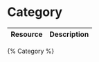 <!--
@title Category
@author Moltin Ltd
@description Category end-points
-->

# Category
Resource | Description
---------|------------
{% Category %}